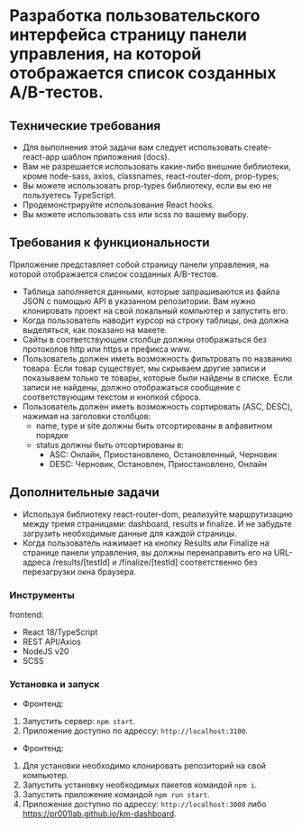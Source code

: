 # Разработка пользовательского интерфейса страницу панели управления, на которой отображается список созданных A/B-тестов.

## Технические требования

* Для выполнения этой задачи вам следует использовать create-react-app шаблон приложения (docs).
* Вам не разрешается использовать какие-либо внешние библиотеки, кроме node-sass, axios, classnames, react-router-dom,
  prop-types;
* Вы можете использовать prop-types библиотеку, если вы ею не пользуетесь TypeScript.
* Продемонстрируйте использование React hooks.
* Вы можете использовать css или scss по вашему выбору.

## Требования к функциональности

Приложение представляет собой страницу панели управления, на которой отображается список созданных A/B-тестов.

* Таблица заполняется данными, которые запрашиваются из файла JSON с помощью API в указанном репозитории. Вам нужно
  клонировать проект на свой локальный компьютер и запустить его.
* Когда пользователь наводит курсор на строку таблицы, она должна выделяться, как показано на макете.
* Сайты в соответствующем столбце должны отображаться без протоколов http или https и префикса www.
* Пользователь должен иметь возможность фильтровать по названию товара. Если товар существует, мы скрываем другие записи
  и показываем только те товары, которые были найдены в списке. Если записи не найдены, должно отображаться сообщение с
  соответствующим текстом и кнопкой сброса.
* Пользователь должен иметь возможность сортировать (ASC, DESC), нажимая на заголовки столбцов:
  * name, type и site должны быть отсортированы в алфавитном порядке
  * status должны быть отсортированы в:
    * ASC: Онлайн, Приостановлено, Остановленный, Черновик
    * DESC: Черновик, Остановлен, Приостановлено, Онлайн

## Дополнительные задачи

* Используя библиотеку react-router-dom, реализуйте маршрутизацию между тремя страницами: dashboard, results и finalize.
  И не забудьте загрузить необходимые данные для каждой страницы.
* Когда пользователь нажимает на кнопку Results или Finalize на странице панели управления, вы должны перенаправить его
  на URL-адреса /results/[testId] и /finalize/[testId] соответственно без перезагрузки окна браузера.

### Инструменты

frontend:

- React 18/TypeScript
- REST API/Axios
- NodeJS v20
- SCSS

### Установка и запуск

* Фронтенд:

1. Запустить сервер: `npm start`.
2. Приложение доступно по адрессу: `http://localhost:3100`.

* Фронтенд:

1. Для установки необходимо клонировать репозиторий на свой компьютер.
2. Запустить установку необходимых пакетов командой `npm i`.
3. Запустить приложение командой `npm run start`.
4. Приложение доступно по адрессу: `http://localhost:3000` либо https://pr001lab.github.io/km-dashboard.
